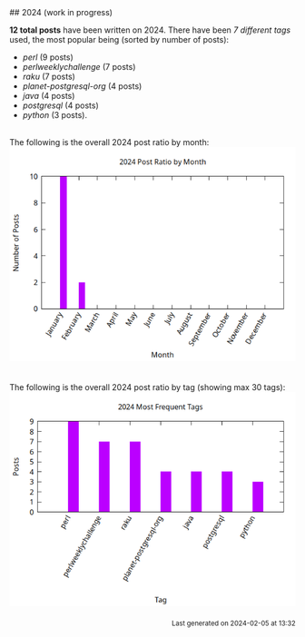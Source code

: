 <a name="2024" />
## 2024 (work in progress)

**12 total posts** have been written on 2024.
There have been *7 different tags* used, the most
popular being (sorted by number of posts):
 
- *perl* (9 posts)  
- *perlweeklychallenge* (7 posts)  
- *raku* (7 posts)  
- *planet-postgresql-org* (4 posts)  
- *java* (4 posts)  
- *postgresql* (4 posts)  
- *python* (3 posts).<br/>
<br/>
The following is the overall 2024 post ratio by month:
<br/>
    <center>
      <img src="/images/stats/2024-months.png" alt="2024 post ratio per month" />
    </center>
<br/>

<br/>
The following is the overall 2024 post ratio by tag (showing max 30 tags):
<br/>
  <center>
    <img src="/images/stats/2024-tags.png" alt="2024 post ratio per tag" />
  </center>
<br/>

<div align="right">
<small>
Last generated on 2024-02-05 at 13:32
</small>
</div>

<br/>
